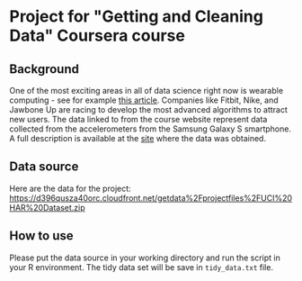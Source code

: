 # Project for "Getting and Cleaning Data" Coursera course

## Background

One of the most exciting areas in all of data science right now is wearable computing - see for example [this article](http://archive.ics.uci.edu/ml/datasets/Human+Activity+Recognition+Using+Smartphones). Companies like Fitbit, Nike, and Jawbone Up are racing to develop the most advanced algorithms to attract new users. The data linked to from the course website represent data collected from the accelerometers from the Samsung Galaxy S smartphone. A full description is available at the [site](http://archive.ics.uci.edu/ml/datasets/Human+Activity+Recognition+Using+Smartphones) where the data was obtained.

## Data source

Here are the data for the project: 
https://d396qusza40orc.cloudfront.net/getdata%2Fprojectfiles%2FUCI%20HAR%20Dataset.zip

## How to use

Please put the data source in your working directory and run the script in your R environment. The tidy data set will be save in `tidy_data.txt` file.